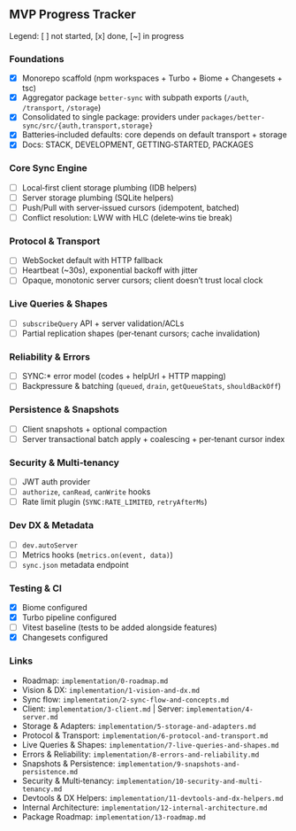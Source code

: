 ## MVP Progress Tracker

Legend: [ ] not started, [x] done, [~] in progress

### Foundations
- [x] Monorepo scaffold (npm workspaces + Turbo + Biome + Changesets + tsc)
- [x] Aggregator package `better-sync` with subpath exports (`/auth`, `/transport`, `/storage`)
- [x] Consolidated to single package: providers under `packages/better-sync/src/{auth,transport,storage}`
- [x] Batteries‑included defaults: core depends on default transport + storage
- [x] Docs: STACK, DEVELOPMENT, GETTING‑STARTED, PACKAGES

### Core Sync Engine
- [ ] Local‑first client storage plumbing (IDB helpers)
- [ ] Server storage plumbing (SQLite helpers)
- [ ] Push/Pull with server‑issued cursors (idempotent, batched)
- [ ] Conflict resolution: LWW with HLC (delete‑wins tie break)

### Protocol & Transport
- [ ] WebSocket default with HTTP fallback
- [ ] Heartbeat (~30s), exponential backoff with jitter
- [ ] Opaque, monotonic server cursors; client doesn’t trust local clock

### Live Queries & Shapes
- [ ] `subscribeQuery` API + server validation/ACLs
- [ ] Partial replication shapes (per‑tenant cursors; cache invalidation)

### Reliability & Errors
- [ ] SYNC:* error model (codes + helpUrl + HTTP mapping)
- [ ] Backpressure & batching (`queued`, `drain`, `getQueueStats`, `shouldBackOff`)

### Persistence & Snapshots
- [ ] Client snapshots + optional compaction
- [ ] Server transactional batch apply + coalescing + per‑tenant cursor index

### Security & Multi‑tenancy
- [ ] JWT auth provider
- [ ] `authorize`, `canRead`, `canWrite` hooks
- [ ] Rate limit plugin (`SYNC:RATE_LIMITED`, `retryAfterMs`)

### Dev DX & Metadata
- [ ] `dev.autoServer`
- [ ] Metrics hooks (`metrics.on(event, data)`) 
- [ ] `sync.json` metadata endpoint

### Testing & CI
- [x] Biome configured
- [x] Turbo pipeline configured
- [ ] Vitest baseline (tests to be added alongside features)
- [x] Changesets configured

### Links
- Roadmap: `implementation/0-roadmap.md`
- Vision & DX: `implementation/1-vision-and-dx.md`
- Sync flow: `implementation/2-sync-flow-and-concepts.md`
- Client: `implementation/3-client.md`  |  Server: `implementation/4-server.md`
- Storage & Adapters: `implementation/5-storage-and-adapters.md`
- Protocol & Transport: `implementation/6-protocol-and-transport.md`
- Live Queries & Shapes: `implementation/7-live-queries-and-shapes.md`
- Errors & Reliability: `implementation/8-errors-and-reliability.md`
- Snapshots & Persistence: `implementation/9-snapshots-and-persistence.md`
- Security & Multi‑tenancy: `implementation/10-security-and-multi-tenancy.md`
- Devtools & DX Helpers: `implementation/11-devtools-and-dx-helpers.md`
- Internal Architecture: `implementation/12-internal-architecture.md`
- Package Roadmap: `implementation/13-roadmap.md`
